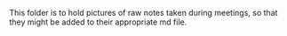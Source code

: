 This folder is to hold pictures of raw notes taken during meetings, so that they might be added to their appropriate md file.
